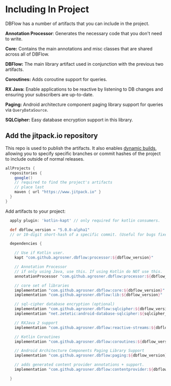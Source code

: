 # Including In Project

DBFlow has a number of artifacts that you can include in the project.

**Annotation Processor**: Generates the necessary code that you don't need to write.

**Core:** Contains the main annotations and misc classes that are shared across all of DBFlow.

**DBFlow:** The main library artifact used in conjunction with the previous two artifacts.

**Coroutines:** Adds coroutine support for queries.

**RX Java:** Enable applications to be reactive by listening to DB changes and ensuring your subscribers are up-to-date.

**Paging:** Android architecture component paging library support for queries via `QueryDataSource`.

**SQLCipher:** Easy database encryption support in this library.

## Add the jitpack.io repository

This repo is used to publish the artifacts. It also enables [dynamic builds](https://jitpack.io/docs/), allowing you to specify specific branches or commit hashes of the project to include outside of normal releases.

```groovy
allProjects {
  repositories {
    google()
    // required to find the project's artifacts
    // place last
    maven { url "https://www.jitpack.io" }
  }
}
```

Add artifacts to your project:

```groovy
  apply plugin: 'kotlin-kapt' // only required for kotlin consumers.

  def dbflow_version = "5.0.0-alpha1"
  // or 10-digit short-hash of a specific commit. (Useful for bugs fixed in develop, but not in a release yet)

  dependencies {

    // Use if Kotlin user.
    kapt "com.github.agrosner.dbflow:processor:${dbflow_version}"

    // Annotation Processor
    // if only using Java, use this. If using Kotlin do NOT use this.
    annotationProcessor "com.github.agrosner.dbflow:processor:${dbflow_version}"

    // core set of libraries
    implementation "com.github.agrosner.dbflow:core:${dbflow_version}"
    implementation "com.github.agrosner.dbflow:lib:${dbflow_version}"

    // sql-cipher database encryption (optional)
    implementation "com.github.agrosner.dbflow:sqlcipher:${dbflow_version}"
    implementation "net.zetetic:android-database-sqlcipher:${sqlcipher_version}@aar"

    // RXJava 2 support
    implementation "com.github.agrosner.dbflow:reactive-streams:${dbflow_version}"

    // Kotlin Coroutines
    implementation "com.github.agrosner.dbflow:coroutines:${dbflow_version}"

    // Android Architecture Components Paging Library Support
    implementation "com.github.agrosner.dbflow:paging:${dbflow_version}"

    // adds generated content provider annotations + support.
    implementation "com.github.agrosner.dbflow:contentprovider:${dbflow_version}"

  }
```

